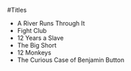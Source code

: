 #Titles
- A River Runs Through It
- Fight Club
- 12 Years a Slave
- The Big Short
- 12 Monkeys
- The Curious Case of Benjamin Button

